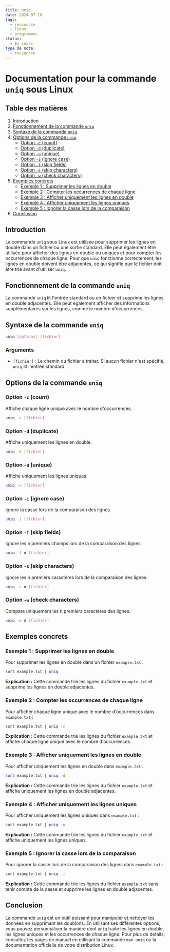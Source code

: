 ```yaml
---
title: uniq
date: 2024-07-18
tags:
  - ressource
  - linux
  - programmes
status:
  - En cours
type de note:
  - ressource
---
```


# Documentation pour la commande `uniq` sous Linux

## Table des matières
1. [Introduction](#introduction)
2. [Fonctionnement de la commande `uniq`](#fonctionnement-de-la-commande-uniq)
3. [Syntaxe de la commande `uniq`](#syntaxe-de-la-commande-uniq)
4. [Options de la commande `uniq`](#options-de-la-commande-uniq)
    - [Option `-c` (count)](#option--c-count)
    - [Option `-d` (duplicate)](#option--d-duplicate)
    - [Option `-u` (unique)](#option--u-unique)
    - [Option `-i` (ignore case)](#option--i-ignore-case)
    - [Option `-f` (skip fields)](#option--f-skip-fields)
    - [Option `-s` (skip characters)](#option--s-skip-characters)
    - [Option `-w` (check characters)](#option--w-check-characters)
5. [Exemples concrets](#exemples-concrets)
    - [Exemple 1 : Supprimer les lignes en double](#exemple-1--supprimer-les-lignes-en-double)
    - [Exemple 2 : Compter les occurrences de chaque ligne](#exemple-2--compter-les-occurrences-de-chaque-ligne)
    - [Exemple 3 : Afficher uniquement les lignes en double](#exemple-3--afficher-uniquement-les-lignes-en-double)
    - [Exemple 4 : Afficher uniquement les lignes uniques](#exemple-4--afficher-uniquement-les-lignes-uniques)
    - [Exemple 5 : Ignorer la casse lors de la comparaison](#exemple-5--ignorer-la-casse-lors-de-la-comparaison)
6. [Conclusion](#conclusion)

## Introduction

La commande `uniq` sous Linux est utilisée pour supprimer les lignes en double dans un fichier ou une sortie standard. Elle peut également être utilisée pour afficher des lignes en double ou uniques et pour compter les occurrences de chaque ligne. Pour que `uniq` fonctionne correctement, les lignes en double doivent être adjacentes, ce qui signifie que le fichier doit être trié avant d'utiliser `uniq`.

## Fonctionnement de la commande `uniq`

La commande `uniq` lit l'entrée standard ou un fichier et supprime les lignes en double adjacentes. Elle peut également afficher des informations supplémentaires sur les lignes, comme le nombre d'occurrences.

## Syntaxe de la commande `uniq`

```bash
uniq [options] [fichier]
```

### Arguments

- `[fichier]` : Le chemin du fichier à traiter. Si aucun fichier n'est spécifié, `uniq` lit l'entrée standard.

## Options de la commande `uniq`

### Option `-c` (count)

Affiche chaque ligne unique avec le nombre d'occurrences.

```bash
uniq -c [fichier]
```

### Option `-d` (duplicate)

Affiche uniquement les lignes en double.

```bash
uniq -d [fichier]
```

### Option `-u` (unique)

Affiche uniquement les lignes uniques.

```bash
uniq -u [fichier]
```

### Option `-i` (ignore case)

Ignore la casse lors de la comparaison des lignes.

```bash
uniq -i [fichier]
```

### Option `-f` (skip fields)

Ignore les n premiers champs lors de la comparaison des lignes.

```bash
uniq -f n [fichier]
```

### Option `-s` (skip characters)

Ignore les n premiers caractères lors de la comparaison des lignes.

```bash
uniq -s n [fichier]
```

### Option `-w` (check characters)

Compare uniquement les n premiers caractères des lignes.

```bash
uniq -w n [fichier]
```

## Exemples concrets

### Exemple 1 : Supprimer les lignes en double

Pour supprimer les lignes en double dans un fichier `example.txt` :

```bash
sort example.txt | uniq
```

**Explication :** Cette commande trie les lignes du fichier `example.txt` et supprime les lignes en double adjacentes.

### Exemple 2 : Compter les occurrences de chaque ligne

Pour afficher chaque ligne unique avec le nombre d'occurrences dans `example.txt` :

```bash
sort example.txt | uniq -c
```

**Explication :** Cette commande trie les lignes du fichier `example.txt` et affiche chaque ligne unique avec le nombre d'occurrences.

### Exemple 3 : Afficher uniquement les lignes en double

Pour afficher uniquement les lignes en double dans `example.txt` :

```bash
sort example.txt | uniq -d
```

**Explication :** Cette commande trie les lignes du fichier `example.txt` et affiche uniquement les lignes en double adjacentes.

### Exemple 4 : Afficher uniquement les lignes uniques

Pour afficher uniquement les lignes uniques dans `example.txt` :

```bash
sort example.txt | uniq -u
```

**Explication :** Cette commande trie les lignes du fichier `example.txt` et affiche uniquement les lignes uniques.

### Exemple 5 : Ignorer la casse lors de la comparaison

Pour ignorer la casse lors de la comparaison des lignes dans `example.txt` :

```bash
sort example.txt | uniq -i
```

**Explication :** Cette commande trie les lignes du fichier `example.txt` sans tenir compte de la casse et supprime les lignes en double adjacentes.

## Conclusion

La commande `uniq` est un outil puissant pour manipuler et nettoyer les données en supprimant les doublons. En utilisant ses différentes options, vous pouvez personnaliser la manière dont `uniq` traite les lignes en double, les lignes uniques et les occurrences de chaque ligne. Pour plus de détails, consultez les pages de manuel en utilisant la commande `man uniq` ou la documentation officielle de votre distribution Linux.